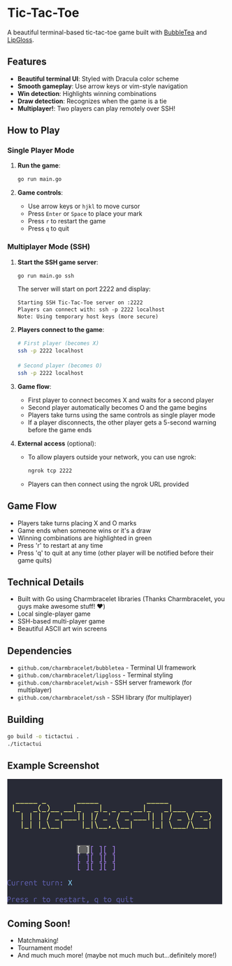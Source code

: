 # Tic-Tac-Toe

A beautiful terminal-based tic-tac-toe game built with [BubbleTea](https://github.com/charmbracelet/bubbletea) and [LipGloss](https://github.com/charmbracelet/lipgloss).

## Features

- **Beautiful terminal UI**: Styled with Dracula color scheme
- **Smooth gameplay**: Use arrow keys or vim-style navigation
- **Win detection**: Highlights winning combinations
- **Draw detection**: Recognizes when the game is a tie
- **Multiplayer!**: Two players can play remotely over SSH!

## How to Play

### Single Player Mode

1. **Run the game**:
   ```bash
   go run main.go
   ```

2. **Game controls**:
   - Use arrow keys or `hjkl` to move cursor
   - Press `Enter` or `Space` to place your mark
   - Press `r` to restart the game
   - Press `q` to quit

### Multiplayer Mode (SSH)

1. **Start the SSH game server**:
   ```bash
   go run main.go ssh
   ```
   
   The server will start on port 2222 and display:
   ```
   Starting SSH Tic-Tac-Toe server on :2222
   Players can connect with: ssh -p 2222 localhost
   Note: Using temporary host keys (more secure)
   ```

2. **Players connect to the game**:
   ```bash
   # First player (becomes X)
   ssh -p 2222 localhost
   
   # Second player (becomes O)
   ssh -p 2222 localhost
   ```

3. **Game flow**:
   - First player to connect becomes X and waits for a second player
   - Second player automatically becomes O and the game begins
   - Players take turns using the same controls as single player mode
   - If a player disconnects, the other player gets a 5-second warning before the game ends

4. **External access** (optional):
   - To allow players outside your network, you can use ngrok:
     ```bash
     ngrok tcp 2222
     ```
   - Players can then connect using the ngrok URL provided

## Game Flow

- Players take turns placing X and O marks
- Game ends when someone wins or it's a draw
- Winning combinations are highlighted in green
- Press 'r' to restart at any time
- Press 'q' to quit at any time (other player will be notified before their game quits)

## Technical Details

- Built with Go using Charmbracelet libraries (Thanks Charmbracelet, you guys make awesome stuff! ❤️)
- Local single-player game
- SSH-based multi-player game
- Beautiful ASCII art win screens

## Dependencies

- `github.com/charmbracelet/bubbletea` - Terminal UI framework
- `github.com/charmbracelet/lipgloss` - Terminal styling
- `github.com/charmbracelet/wish` - SSH server framework (for multiplayer)
- `github.com/charmbracelet/ssh` - SSH library (for multiplayer)

## Building

```bash
go build -o tictactui .
./tictactui
```

## Example Screenshot

![Example Screenshot](extras/example.png)

## Coming Soon!

- Matchmaking!
- Tournament mode!
- And much much more! (maybe not much much but...definitely more!)